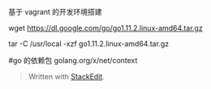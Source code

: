 基于 vagrant 的开发环境搭建





wget https://dl.google.com/go/go1.11.2.linux-amd64.tar.gz

tar -C /usr/local -xzf go1.11.2.linux-amd64.tar.gz



#go 的依赖包
golang.org/x/net/context


> Written with [StackEdit](https://stackedit.io/).
<!--stackedit_data:
eyJoaXN0b3J5IjpbLTIwNTI2NTM2NzIsLTE3NzA2MzQ0MzIsLT
E0MjMxNzM1M119
-->